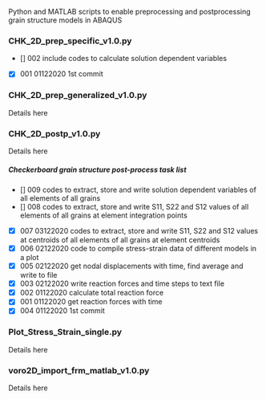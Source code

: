 Python and MATLAB scripts to enable preprocessing and postprocessing grain structure models in ABAQUS

### CHK_2D_prep_specific_v1.0.py
- [] 002 include codes to calculate solution dependent variables
- [x] 001 01122020 1st commit

### CHK_2D_prep_generalized_v1.0.py
Details here

### CHK_2D_postp_v1.0.py
Details here
##### Checkerboard grain structure post-process task list
- [] 009 codes to extract, store and write solution dependent variables of all elements of all grains
- [] 008 codes to extract, store and write  S11, S22 and S12 values of all elements of all grains at element integration points
- [x] 007 03122020 codes to extract, store and write S11, S22 and S12 values at centroids of all elements of all grains at element centroids
- [x] 006 02122020 code to compile stress-strain data of different models in a plot
- [x] 005 02122020 get nodal displacements with time, find average and write to file
- [x] 003 02122020 write reaction forces and time steps to text file
- [x] 002 01122020 calculate total reaction force
- [x] 001 01122020 get reaction forces with time
- [x] 004 01122020 1st commit

### Plot_Stress_Strain_single.py
Details here

### voro2D_import_frm_matlab_v1.0.py
Details here
